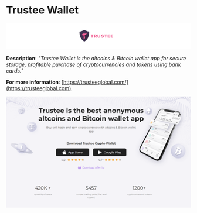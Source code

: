 # Trustee Wallet

![](<../../../.gitbook/assets/image (88).png>)

**Description**: _"Trustee Wallet is the altcoins & Bitcoin wallet app for secure storage, profitable purchase of cryptocurrencies and tokens using bank cards."_

**For more information**: [https://trusteeglobal.com/](https://trusteeglobal.com)

![](<../../../.gitbook/assets/image (158).png>)
